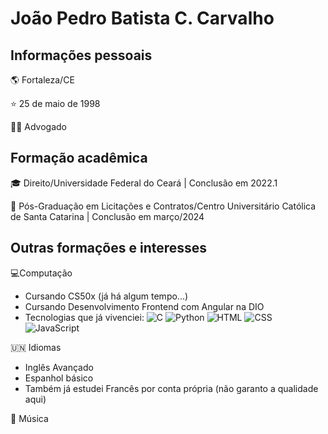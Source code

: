 # João Pedro Batista C. Carvalho

## Informações pessoais

:earth_americas: Fortaleza/CE

⭐ 25 de maio de 1998

:man_judge: Advogado

## Formação acadêmica

:mortar_board: Direito/Universidade Federal do Ceará | Conclusão em 2022.1

:open_book: Pós-Graduação em Licitações e Contratos/Centro Universitário Católica de Santa Catarina | Conclusão em março/2024

## Outras formações e interesses

💻Computação
* Cursando CS50x (já há algum tempo...)
* Cursando Desenvolvimento Frontend com Angular na DIO
* Tecnologias que já vivenciei:
  ![C](https://img.shields.io/badge/C-blue?logo=c&labelColor=gray)
  ![Python](https://img.shields.io/badge/Python-blue?logo=python&labelColor=yellow)
  ![HTML](https://img.shields.io/badge/HTML-orange?logo=html5&labelColor=white)
  ![CSS](https://img.shields.io/badge/CSS%20-%20black?logo=css3&labelColor=blue)
  ![JavaScript](https://img.shields.io/badge/JavaScript-yellow?logo=javascript&labelColor=black)

:united_nations: Idiomas
* Inglês Avançado
* Espanhol básico
* Também já estudei Francês por conta própria (não garanto a qualidade aqui)

:musical_score: Música



